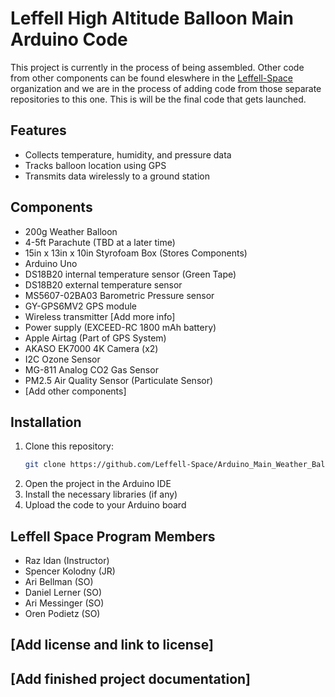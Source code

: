 # Leffell High Altitude Balloon Main Arduino Code

This project is currently in the process of being assembled. Other code from other components can be found eleswhere in the [Leffell-Space](https://github.com/orgs/Leffell-Space/repositories) organization and we are in the process of adding code from those separate repositories to this one. This is will be the final code that gets launched.

## Features

- Collects temperature, humidity, and pressure data
- Tracks balloon location using GPS
- Transmits data wirelessly to a ground station

## Components

- 200g Weather Balloon
- 4-5ft Parachute (TBD at a later time)
- 15in x 13in x 10in Styrofoam Box (Stores Components)
- Arduino Uno
- DS18B20 internal temperature sensor (Green Tape)
- DS18B20 external temperature sensor
- MS5607-02BA03 Barometric Pressure sensor
- GY-GPS6MV2 GPS module
- Wireless transmitter [Add more info]
- Power supply (EXCEED-RC 1800 mAh battery)
- Apple Airtag (Part of GPS System)
- AKASO EK7000 4K Camera (x2)
- I2C Ozone Sensor
- MG-811 Analog CO2 Gas Sensor
- PM2.5 Air Quality Sensor (Particulate Sensor)
- [Add other components]

## Installation

1. Clone this repository:
   ```bash
   git clone https://github.com/Leffell-Space/Arduino_Main_Weather_Balloon.git
   ```
2. Open the project in the Arduino IDE
3. Install the necessary libraries (if any)
4. Upload the code to your Arduino board

## Leffell Space Program Members
- Raz Idan (Instructor)
- Spencer Kolodny (JR)
- Ari Bellman (SO)
- Daniel Lerner (SO)
- Ari Messinger (SO)
- Oren Podietz (SO)
  
## [Add license and link to license]

## [Add finished project documentation]
